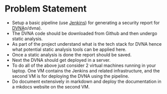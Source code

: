 # Problem Statement

* Setup a basic pipeline (use [Jenkins](https://jenkins.io/)) for generating a security report for [DVNA](https://github.com/appsec)o/dvna).
* The DVNA code should be downloaded from Github and then undergo static analysis.
* As part of the project understand what is the tech stack for DVNA hence what potential static analysis tools can be applied here.
* Once a static analysis is done the report should be saved.
* Next the DVNA should get deployed in a server.
* To do all of the above just consider 2 virtual machines running in your laptop. One VM contains the Jenkins and related infrastructure, and the second VM is for deploying the DVNA using the pipeline.
* Do document extensively in markdown and deploy the documentation in a mkdocs website on the second VM.
